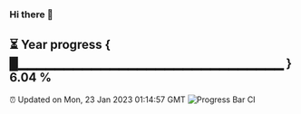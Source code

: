 ### Hi there 👋
⏳ Year progress { █▁▁▁▁▁▁▁▁▁▁▁▁▁▁▁▁▁▁▁▁▁▁▁▁▁▁▁▁▁ } 6.04 %
---
⏰ Updated on Mon, 23 Jan 2023 01:14:57 GMT
![Progress Bar CI](https://github.com/liununu/liununu/workflows/Progress%20Bar%20CI/badge.svg)
